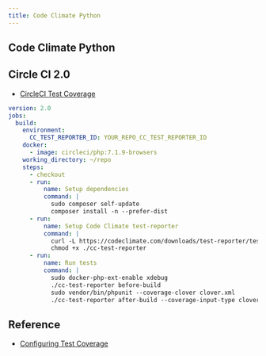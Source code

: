 ```yaml
---
title: Code Climate Python
---
```


## Code Climate Python


## Circle CI 2.0
* [CircleCI Test Coverage](https://docs.codeclimate.com/docs/circle-ci-test-coverage-example#section-circleci-20)

```yaml
version: 2.0
jobs:
  build:
    environment:
      CC_TEST_REPORTER_ID: YOUR_REPO_CC_TEST_REPORTER_ID
    docker:
      - image: circleci/php:7.1.9-browsers
    working_directory: ~/repo
    steps:
      - checkout
      - run:
          name: Setup dependencies
          command: |
            sudo composer self-update
            composer install -n --prefer-dist
      - run:
          name: Setup Code Climate test-reporter
          command: |
            curl -L https://codeclimate.com/downloads/test-reporter/test-reporter-latest-linux-amd64 > ./cc-test-reporter
            chmod +x ./cc-test-reporter
      - run:
          name: Run tests
          command: |
            sudo docker-php-ext-enable xdebug
            ./cc-test-reporter before-build
            sudo vendor/bin/phpunit --coverage-clover clover.xml
            ./cc-test-reporter after-build --coverage-input-type clover --exit-code $?
```

## Reference
* [Configuring Test Coverage](https://docs.codeclimate.com/v1.0/docs/configuring-test-coverage)
